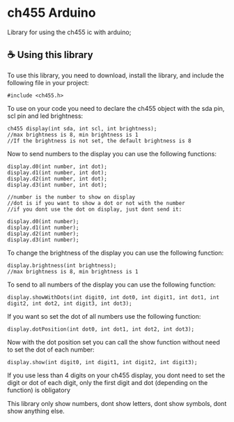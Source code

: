 # ch455 Arduino

Library for using the ch455 ic with arduino;

## ☕ Using this library

To use this library, you need to download, install the library, and include the following file in your project:

```
#include <ch455.h>
```

To use on your code you need to declare the ch455 object with the sda pin, scl pin and led brightness:

```	
ch455 display(int sda, int scl, int brightness);
//max brightness is 8, min brightness is 1
//If the brightness is not set, the default brightness is 8
```

Now to send numbers to the display you can use the following functions:

```	
display.d0(int number, int dot);
display.d1(int number, int dot);
display.d2(int number, int dot);
display.d3(int number, int dot);

//number is the number to show on display
//dot is if you want to show a dot or not with the number
//if you dont use the dot on display, just dont send it:

display.d0(int number);
display.d1(int number);
display.d2(int number);
display.d3(int number);
```

To change the brightness of the display you can use the following function:

```	
display.brightness(int brightness);
//max brightness is 8, min brightness is 1
```

To send to all numbers of the display you can use the following function:

```	
display.showWithDots(int digit0, int dot0, int digit1, int dot1, int digit2, int dot2, int digit3, int dot3);
```

If you want so set the dot of all numbers use the following function:

```	
display.dotPosition(int dot0, int dot1, int dot2, int dot3);
```

Now with the dot position set you can call the show function without need to set the dot of each number:

```	
display.show(int digit0, int digit1, int digit2, int digit3);
```

If you use less than 4 digits on your ch455 display, you dont need to set the digit or dot of each digit, only the first digit and dot (depending on the function) is obligatory

This library only show numbers, dont show letters, dont show symbols, dont show anything else.